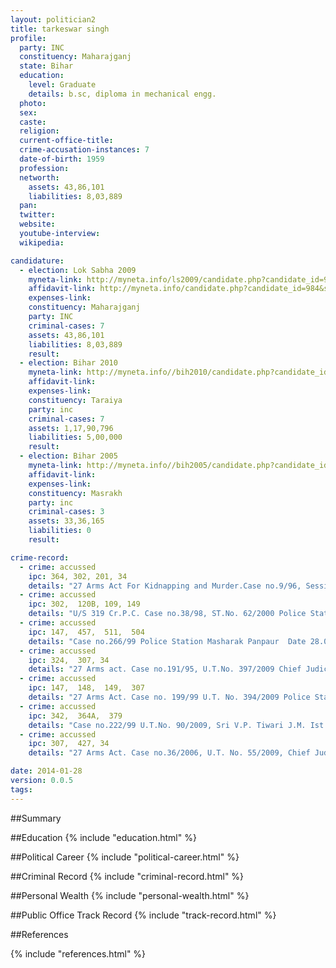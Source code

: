 ```yaml
---
layout: politician2
title: tarkeswar singh
profile: 
  party: INC
  constituency: Maharajganj
  state: Bihar
  education: 
    level: Graduate
    details: b.sc, diploma in mechanical engg.
  photo: 
  sex: 
  caste: 
  religion: 
  current-office-title: 
  crime-accusation-instances: 7
  date-of-birth: 1959
  profession: 
  networth: 
    assets: 43,86,101
    liabilities: 8,03,889
  pan: 
  twitter: 
  website: 
  youtube-interview: 
  wikipedia: 

candidature: 
  - election: Lok Sabha 2009
    myneta-link: http://myneta.info/ls2009/candidate.php?candidate_id=984
    affidavit-link: http://myneta.info/candidate.php?candidate_id=984&scan=original
    expenses-link: 
    constituency: Maharajganj 
    party: INC
    criminal-cases: 7
    assets: 43,86,101
    liabilities: 8,03,889
    result:  
  - election: Bihar 2010
    myneta-link: http://myneta.info//bih2010/candidate.php?candidate_id=1494
    affidavit-link: 
    expenses-link: 
    constituency: Taraiya 
    party: inc
    criminal-cases: 7
    assets: 1,17,90,796
    liabilities: 5,00,000
    result:  
  - election: Bihar 2005
    myneta-link: http://myneta.info//bih2005/candidate.php?candidate_id=400
    affidavit-link: 
    expenses-link: 
    constituency: Masrakh 
    party: inc
    criminal-cases: 3
    assets: 33,36,165
    liabilities: 0
    result:  

crime-record: 
  - crime: accussed
    ipc: 364, 302, 201, 34
    details: "27 Arms Act For Kidnapping and Murder.Case no.9/96, Sessions Trial No. 81/97 Police Station  Masharak Panapur Date 10.05.1996 C.J.M. Saran At Chapra. For Revision  Etc. If Any Filed Against Above Order Taking Cognizance Cr.Misc.No. 57855 of 2007 Has Been Filed Before The Hon'ble Patna High Court Challenging The Order Of The Learned Court Below By Which Summons Were Issued And The Hon'ble High Court. Patna Has Stayed The Further Proceeding Till The Disposal Of The Said Application" 
  - crime: accussed
    ipc: 302,  120B, 109, 149
    details: "U/S 319 Cr.P.C. Case no.38/98, ST.No. 62/2000 Police Station Masharak Learned 6th A.D.J. Saran Date 05.09.2003 For Revision Etc. If Any Filed Against Above Order Taking Cognizance Dismissed By The Hon'ble High Court and Hon'ble Supreme Court" 
  - crime: accussed
    ipc: 147,  457,  511,  504
    details: "Case no.266/99 Police Station Masharak Panpaur  Date 28.09.2012 The Chief Judicial Magistrate Saran  For Revision Etc. If Any Filed Against Above Order Taking Cognizance" 
  - crime: accussed
    ipc: 324,  307, 34
    details: "27 Arms act. Case no.191/95, U.T.No. 397/2009 Chief Judicial Magistrate Saran At Chapra Police Station Masharak Date 25.08.2006 For Revision Etc. If Any Filed Against Above Order Taking Cognizance" 
  - crime: accussed
    ipc: 147,  148,  149,  307
    details: "27 Arms Act. Case no. 199/99 U.T. No. 394/2009 Police Station Masharak Learned Chief Judicial Magistrate Saran At Chapra Date 28.08.2006 For Revision Etc. If Any Filed Against The Order Taking Cognizance" 
  - crime: accussed
    ipc: 342,  364A,  379
    details: "Case no.222/99 U.T.No. 90/2009, Sri V.P. Tiwari J.M. Ist Case Chapra Saran. Date 09.08.2006, For Revision Etc. If Any Filed Against The Order Taking Cognizance Police Station Masharak" 
  - crime: accussed
    ipc: 307,  427, 34
    details: "27 Arms Act. Case no.36/2006, U.T. No. 55/2009, Chief Judicial Magistrate Saran At Chapra Police Station Baniyapur  Date 29.11.2007 For Revision Etc. If Any filed Against The Order Taking Cognizance" 

date: 2014-01-28
version: 0.0.5
tags: 
---
```

##Summary


##Education
{% include "education.html" %}


##Political Career
{% include "political-career.html" %}


##Criminal Record
{% include "criminal-record.html" %}


##Personal Wealth
{% include "personal-wealth.html" %}


##Public Office Track Record
{% include "track-record.html" %}


##References


{% include "references.html" %}
